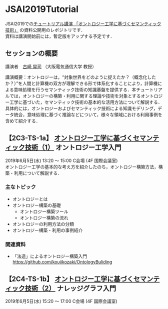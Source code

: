 # JSAI2019Tutorial
JSAI2019での[チュートリアル講演 「オントロジー工学に基づくセマンティック技術」](https://www.ai-gakkai.or.jp/jsai2019/tutorial) の資料公開用のレポジトリです．  
資料は講演開始前には，暫定版をアップする予定です．

## セッションの概要
講演者　[古崎 晃司](https://www.osakac.ac.jp/labs/kozaki/) （大阪電気通信大学 教授）  
  
講演概要：オントロジーは，“対象世界をどのように捉えたか？（概念化したか？）”を人間と計算機の双方が理解できる形で体系化することにより，計算機による意味処理を行うセマンティック技術の知識基盤を提供する．本チュートリアルでは，オントロジーの構築・利用に関する理論や技術を対象とするオントロジー工学に基づいた，セマンティック技術の基本的な活用方法について解説する．具体的には，オントロジーおよびセマンティック技術による知識モデリング，データ統合，意味処理に基づく推論などについて，様々な領域における利用事例を含めて紹介する．

## 【2C3-TS-1a】 [オントロジー工学に基づくセマンティック技術（1）](https://confit.atlas.jp/guide/event/jsai2019/session/2C03-01/tables?WJfjypLciB) オントロジー工学入門
2019年6月5日(水) 13:20 〜 15:00 C会場 (4F 国際会議室)  
オントロジー工学の基本的な考え方を紹介したのち，オントロジー構築方法，構築・利用について解説する．
### 主なトピック
- オントロジーとは
- オントロジー構築の基礎
  - オントロジー構築ツール
  - オントロジー構築の流れ
- オントロジーの利用方法の分類
- オントロジー構築・利用の事例紹介

### 関連資料
- 「法造」によるオントロジー構築入門 https://github.com/koujikozaki/OntologyBuliding


## 【2C4-TS-1b】 [オントロジー工学に基づくセマンティック技術（2）](https://confit.atlas.jp/guide/event/jsai2019/session/2C04-01/tables?WJfjypLciB)  ナレッジグラフ入門   
2019年6月5日(水) 15:20 〜 17:00 C会場 (4F 国際会議室)  

  
